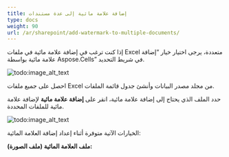 ```yaml
---
title: إضافة علامة مائية إلى عدة مستندات
type: docs
weight: 90
url: /ar/sharepoint/add-watermark-to-multiple-documents/
---
```


إذا كنت ترغب في إضافة علامة مائية في ملفات Excel متعددة، يرجى اختيار خيار “إضافة علامة مائية بواسطة Aspose.Cells” في شريط التحديد.

![todo:image_alt_text](add-watermark-to-multiple-documents_1.png)

احصل على جميع ملفات Excel من مجلد مصدر البيانات وأنشئ جدول قائمة الملفات.

حدد الملف الذي يحتاج إلى إضافة علامة مائية، انقر على **إضافة علامة مائية** لإضافة علامة مائية للملفات المحددة.

![todo:image_alt_text](add-watermark-to-multiple-documents_2.png)

الخيارات الآتية متوفرة أثناء إعداد إضافة العلامة المائية:

**ملف العلامة المائية (ملف الصورة):**
